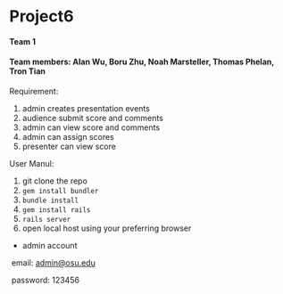 # Project6

#### Team 1

#### Team members: Alan Wu, Boru Zhu, Noah Marsteller, Thomas Phelan, Tron Tian

Requirement:

1. admin creates presentation events
2. audience submit score and comments
3. admin can view score and comments
4. admin can assign scores
5. presenter can view score

User Manul:

1. git clone the repo
2. `gem install bundler`
3. `bundle install`
2. `gem install rails`
3. `rails server`
4. open local host using your preferring browser

- admin account

​		email: admin@osu.edu

​		password: 123456
